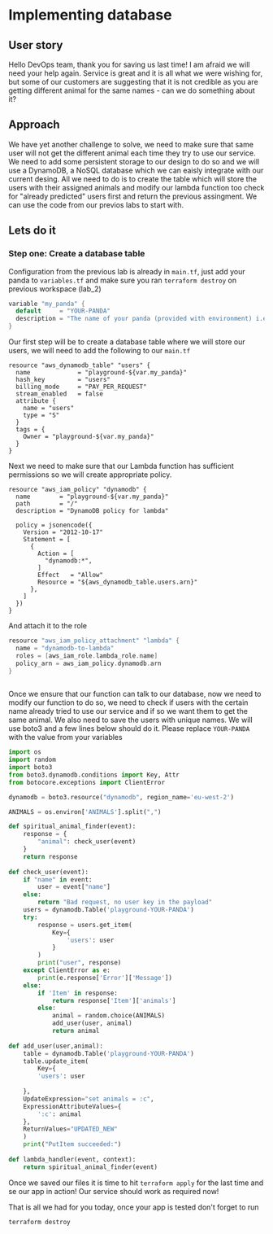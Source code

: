 # Implementing database
## User story

Hello DevOps team, thank you for saving us last time! I am afraid we will need your help again. Service is great and it is all what we were wishing for, but some of our customers are suggesting that it is not credible as you are getting different animal for the same names - can we do something about it?


## Approach
We have yet another challenge to solve, we need to make sure that same user will not get the different animal each time they try to use our service. We need to add some persistent storage to our design to do so and we will use a DynamoDB, a NoSQL database which we can eaisly integrate with our current desing. All we need to do is to create the table which will store the users with their assigned animals and modify our lambda function too check for "already predicted"  users first and return the previous assingment. We can use the code from our previos labs to start with.
## Lets do it
### Step one: Create a database table
Configuration from the previous lab is already in `main.tf`, just add your panda to `variables.tf` and make sure you ran `terraform destroy` on previous workspace (lab_2)
```go
variable "my_panda" {
  default     = "YOUR-PANDA"
  description = "The name of your panda (provided with environment) i.e. happy-panda"
}
```
Our first step will be to create a database table where we will store our users, we will need to add the following to our `main.tf`
```golang
resource "aws_dynamodb_table" "users" {
  name             = "playground-${var.my_panda}"
  hash_key         = "users"
  billing_mode     = "PAY_PER_REQUEST"
  stream_enabled   = false
  attribute {
    name = "users"
    type = "S"
  }
  tags = {
    Owner = "playground-${var.my_panda}"
  }
}
```
Next we need to make sure that our Lambda function has sufficient permissions so we will create appropriate policy.
```golang
resource "aws_iam_policy" "dynamodb" {
  name        = "playground-${var.my_panda}"
  path        = "/"
  description = "DynamoDB policy for lambda"

  policy = jsonencode({
    Version = "2012-10-17"
    Statement = [
      {
        Action = [
          "dynamodb:*",
        ]
        Effect   = "Allow"
        Resource = "${aws_dynamodb_table.users.arn}"
      },
    ]
  })
}
```
And attach it to the role
```go
resource "aws_iam_policy_attachment" "lambda" {
  name = "dynamodb-to-lambda"
  roles = [aws_iam_role.lambda_role.name]
  policy_arn = aws_iam_policy.dynamodb.arn
}
​​​​​​​
```
Once we ensure that our function can talk to our database, now we need to modify our function to do so, we need to check if users with the certain name already tried to use our service and if so we want them to get the same animal. We also need to save the users with unique names. We will use boto3 and a few lines below should do it. Please replace `YOUR-PANDA` with the value from your variables
```python
import os
import random
import boto3
from boto3.dynamodb.conditions import Key, Attr
from botocore.exceptions import ClientError

dynamodb = boto3.resource("dynamodb", region_name='eu-west-2')

ANIMALS = os.environ['ANIMALS'].split(",")

def spiritual_animal_finder(event):
    response = {
        "animal": check_user(event)
    }
    return response
    
def check_user(event):
    if "name" in event:
        user = event["name"]
    else:
        return "Bad request, no user key in the payload"    
    users = dynamodb.Table('playground-YOUR-PANDA')
    try:
        response = users.get_item(
            Key={
                'users': user
            }
        )
        print("user", response)
    except ClientError as e:
        print(e.response['Error']['Message'])
    else:
        if 'Item' in response:
            return response['Item']['animals']
        else:
            animal = random.choice(ANIMALS)
            add_user(user, animal)
            return animal
            
def add_user(user,animal):
    table = dynamodb.Table('playground-YOUR-PANDA')
    table.update_item(
        Key={
        'users': user
        
    },
    UpdateExpression="set animals = :c",
    ExpressionAttributeValues={
        ':c': animal
    },
    ReturnValues="UPDATED_NEW"
    )
    print("PutItem succeeded:")
    
def lambda_handler(event, context):
    return spiritual_animal_finder(event)

```

Once we saved our files it is time to hit `terraform apply` for the last time and se our app in action! Our service should work as required now! 

That is all  we had for you today, once your app is tested don't forget to run 
```
terraform destroy
```